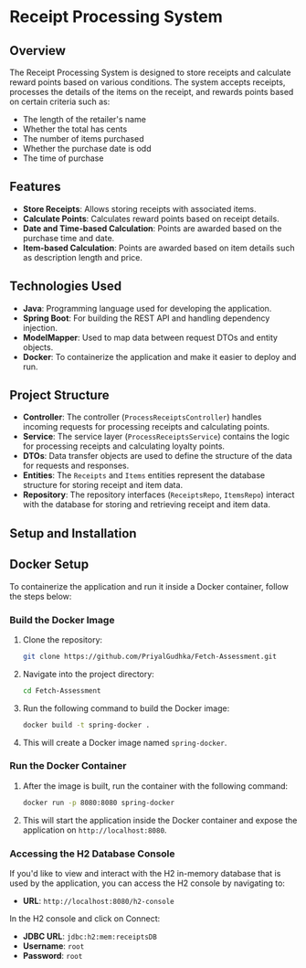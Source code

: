 # Receipt Processing System

## Overview

The Receipt Processing System is designed to store receipts and calculate reward points based on various conditions. The system accepts receipts, processes the details of the items on the receipt, and rewards points based on certain criteria such as:

- The length of the retailer's name
- Whether the total has cents
- The number of items purchased
- Whether the purchase date is odd
- The time of purchase

## Features

- **Store Receipts**: Allows storing receipts with associated items.
- **Calculate Points**: Calculates reward points based on receipt details.
- **Date and Time-based Calculation**: Points are awarded based on the purchase time and date.
- **Item-based Calculation**: Points are awarded based on item details such as description length and price.

## Technologies Used

- **Java**: Programming language used for developing the application.
- **Spring Boot**: For building the REST API and handling dependency injection.
- **ModelMapper**: Used to map data between request DTOs and entity objects.
- **Docker**: To containerize the application and make it easier to deploy and run.

## Project Structure

- **Controller**: The controller (`ProcessReceiptsController`) handles incoming requests for processing receipts and calculating points.
- **Service**: The service layer (`ProcessReceiptsService`) contains the logic for processing receipts and calculating loyalty points.
- **DTOs**: Data transfer objects are used to define the structure of the data for requests and responses.
- **Entities**: The `Receipts` and `Items` entities represent the database structure for storing receipt and item data.
- **Repository**: The repository interfaces (`ReceiptsRepo`, `ItemsRepo`) interact with the database for storing and retrieving receipt and item data.

## Setup and Installation

## Docker Setup

To containerize the application and run it inside a Docker container, follow the steps below:

### Build the Docker Image

1. Clone the repository:
   ```bash
   git clone https://github.com/PriyalGudhka/Fetch-Assessment.git
   ```

2. Navigate into the project directory:
   ```bash
   cd Fetch-Assessment
   ```
   
3. Run the following command to build the Docker image:

   ```bash
   docker build -t spring-docker .
   ```

4. This will create a Docker image named `spring-docker`.

### Run the Docker Container

1. After the image is built, run the container with the following command:

   ```bash
   docker run -p 8080:8080 spring-docker
   ```

2. This will start the application inside the Docker container and expose the application on `http://localhost:8080`.

### Accessing the H2 Database Console

If you'd like to view and interact with the H2 in-memory database that is used by the application, you can access the H2 console by navigating to:

- **URL**: `http://localhost:8080/h2-console`

In the H2 console and click on Connect:

- **JDBC URL**: `jdbc:h2:mem:receiptsDB`
- **Username**: `root`
- **Password**: `root`